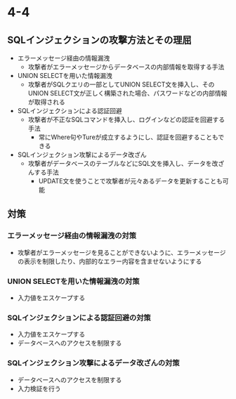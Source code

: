 # 4-4  
## SQLインジェクションの攻撃方法とその理屈  
- エラーメッセージ経由の情報漏洩  
	- 攻撃者がエラーメッセージからデータベースの内部情報を取得する手法  
- UNION SELECTを用いた情報漏洩  
	- 攻撃者がSQLクエリの一部としてUNION SELECT文を挿入し、そのUNION SELECT文が正しく構築された場合、パスワードなどの内部情報が取得される  
- SQLインジェクションによる認証回避  
	- 攻撃者が不正なSQLコマンドを挿入し、ログインなどの認証を回避する手法  
		- 常にWhere句やTureが成立するようにし、認証を回避することもできる  
- SQLインジェクション攻撃によるデータ改ざん  
	- 攻撃者がデータベースのテーブルなどにSQL文を挿入し、データを改ざんする手法  
		- UPDATE文を使うことで攻撃者が元々あるデータを更新することも可能  
## 対策  
### エラーメッセージ経由の情報漏洩の対策  
- 攻撃者がエラーメッセージを見ることができないように、エラーメッセージの表示を制限したり、内部的なエラー内容を含ませないようにする  
### UNION SELECTを用いた情報漏洩の対策  
- 入力値をエスケープする  
### SQLインジェクションによる認証回避の対策  
- 入力値をエスケープする  
- データベースへのアクセスを制限する  
### SQLインジェクション攻撃によるデータ改ざんの対策  
- データベースへのアクセスを制限する  
- 入力検証を行う 

